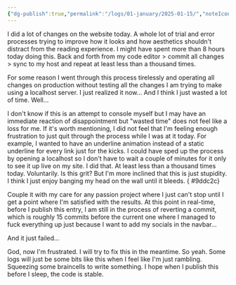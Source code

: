 ```yaml
---
{"dg-publish":true,"permalink":"/logs/01-january/2025-01-15/","noteIcon":"","created":"2025-01-15"}
---
```


I did a lot of changes on the website today. A whole lot of trial and error processes trying to improve how it looks and how aesthetics shouldn't distract from the reading experience. I might have spent more than 8 hours today doing this. Back and forth from my code editor > commit all changes > sync to my host and repeat at least less than a thousand times.

For some reason I went through this process tirelessly and operating all changes on production without testing all the changes I am trying to make using a localhost server. I just realized it now... And I think I just wasted a lot of time. Well...

I don't know if this is an attempt to console myself but I may have an immediate reaction of disappointment but "wasted time" does not feel like a loss for me. If it's worth mentioning, I did not feel that I'm feeling enough frustration to just quit through the process while I was at it today. For example, I wanted to have an underline animation instead of a static underline for every link just for the kicks. I could have sped up the process by opening a localhost so I don't have to wait a couple of minutes for it only to see it up live on my site. I did that. At least less than a thousand times today. Voluntarily. Is this grit? But I'm more inclined that this is just stupidity. I think I just enjoy banging my head on the wall until it bleeds.
{ #9ddc2c}


Couple it with my care for any passion project where I just can't stop until I get a point where I'm satisfied with the results. At this point in real-time, before I publish this entry, I am still in the process of reverting a commit, which is roughly 15 commits before the current one where I managed to fuck everything up just because I want to add my socials in the navbar...

And it just failed...

God, now I'm frustrated. I will try to fix this in the meantime. So yeah. Some logs will just be some bits like this when I feel like I'm just rambling. Squeezing some braincells to write something. I hope when I publish this before I sleep, the code is stable.